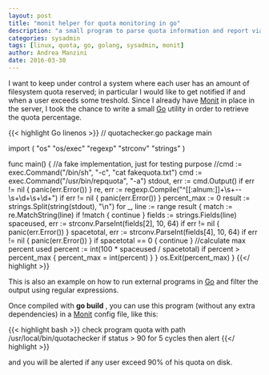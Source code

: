 ```yaml
---
layout: post
title: "monit helper for quota monitoring in go"
description: "a small program to parse quota information and report via monit"
categories: sysadmin
tags: [linux, quota, go, golang, sysadmin, monit]
author: Andrea Manzini
date: 2016-03-30
---
```



I want to keep under control a system where each user has an amount of filesystem quota reserved; in particular I would like to get notified if and when a user exceeds some treshold. Since I already have [Monit](https://mmonit.com/monit/) in place in the server, I took the chance to write a small [Go](https://golang.org/) utility in order to retrieve the quota percentage.

{{< highlight Go linenos >}}
// quotachecker.go
package main

import (
	"os"
	"os/exec"
	"regexp"
	"strconv"
	"strings"
)

func main() {
    //a fake implementation, just for testing purpose
	//cmd := exec.Command("/bin/sh", "-c", "cat fakequota.txt")
	cmd := exec.Command("/usr/bin/repquota", "-a")
	stdout, err := cmd.Output()
	if err != nil {
		panic(err.Error())
	}
	re, err := regexp.Compile("^[[:alnum:]]+\\s+--\\s+\\d+\\s+\\d+")
	if err != nil {
		panic(err.Error())
	}
	percent_max := 0
	result := strings.Split(string(stdout), "\n")
	for _, line := range result {
		match := re.MatchString(line)
		if !match {
			continue
		}
		fields := strings.Fields(line)
		spaceused, err := strconv.ParseInt(fields[2], 10, 64)
		if err != nil {
			panic(err.Error())
		}
		spacetotal, err := strconv.ParseInt(fields[4], 10, 64)
		if err != nil {
			panic(err.Error())
		}
		if spacetotal == 0 {
			continue
		}
		//calculate max percent used
		percent := int(100 * spaceused / spacetotal)
		if percent > percent_max {
			percent_max = int(percent)
		}
	}
	os.Exit(percent_max)
}
{{</ highlight >}}

This is also an example on how to run external programs in [Go](https://golang.org/) and filter the output using regular expressions.

Once compiled with **go build** , you can use this program (without any extra dependencies) in a [Monit](https://mmonit.com/monit/) config file, like this:

{{< highlight bash >}}
check program quota with path /usr/local/bin/quotachecker
       if status > 90 for 5 cycles then alert
{{</ highlight >}}

and you will be alerted if any user exceed 90% of his quota on disk.

